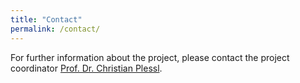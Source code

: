 ```yaml
---
title: "Contact"
permalink: /contact/
---
```


For further information about the project, please contact the project coordinator [Prof. Dr. Christian Plessl](https://cs.uni-paderborn.de/hit/team/group/members/plessl/).
